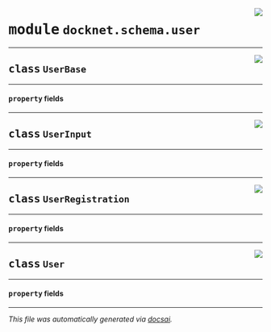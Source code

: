 <!-- markdownlint-disable -->

<a href="https://github.com/khulnasoft/docknet/blob/main/backend/src/docknet/schema/user.py#L0"><img align="right" style="float:right;" src="https://img.shields.io/badge/-source-cccccc?style=flat-square"></a>

# <kbd>module</kbd> `docknet.schema.user`






---

<a href="https://github.com/khulnasoft/docknet/blob/main/backend/src/docknet/schema/user.py#L15"><img align="right" style="float:right;" src="https://img.shields.io/badge/-source-cccccc?style=flat-square"></a>

## <kbd>class</kbd> `UserBase`





---

#### <kbd>property</kbd> fields








---

<a href="https://github.com/khulnasoft/docknet/blob/main/backend/src/docknet/schema/user.py#L30"><img align="right" style="float:right;" src="https://img.shields.io/badge/-source-cccccc?style=flat-square"></a>

## <kbd>class</kbd> `UserInput`





---

#### <kbd>property</kbd> fields








---

<a href="https://github.com/khulnasoft/docknet/blob/main/backend/src/docknet/schema/user.py#L34"><img align="right" style="float:right;" src="https://img.shields.io/badge/-source-cccccc?style=flat-square"></a>

## <kbd>class</kbd> `UserRegistration`





---

#### <kbd>property</kbd> fields








---

<a href="https://github.com/khulnasoft/docknet/blob/main/backend/src/docknet/schema/user.py#L44"><img align="right" style="float:right;" src="https://img.shields.io/badge/-source-cccccc?style=flat-square"></a>

## <kbd>class</kbd> `User`





---

#### <kbd>property</kbd> fields










---

_This file was automatically generated via [docsai](https://github.com/khulnasoft/docsai)._
